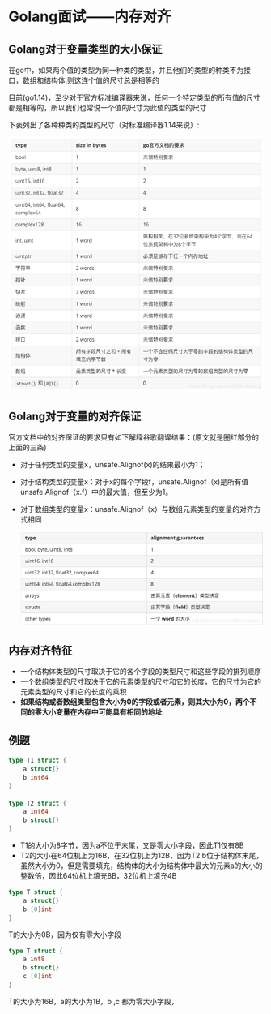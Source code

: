 # Golang面试——内存对齐

## Golang对于变量类型的大小保证

在go中，如果两个值的类型为同一种类的类型，并且他们的类型的种类不为接口，数组和结构体,则这连个值的尺寸总是相等的

目前(go1.14)，至少对于官方标准编译器来说，任何一个特定类型的所有值的尺寸都是相等的，所以我们也常说一个值的尺寸为此值的类型的尺寸

下表列出了各种种类的类型的尺寸（对标准编译器1.14来说）:

![](../assets/align1.png)

## Golang对于变量的对齐保证

官方文档中的对齐保证的要求只有如下解释谷歌翻译结果：(原文就是圈红部分的上面的三条)

* 对于任何类型的变量x，unsafe.Alignof(x)的结果最小为1；

* 对于结构类型的变量x：对于x的每个字段f，unsafe.Alignof（x)是所有值unsafe.Alignof（x.f）中的最大值，但至少为1。

* 对于数组类型的变量x：unsafe.Alignof（x）与数组元素类型的变量的对齐方式相同

  ![](../assets/align2.png)

## 内存对齐特征

* 一个结构体类型的尺寸取决于它的各个字段的类型尺寸和这些字段的排列顺序
* 一个数组类型的尺寸取决于它的元素类型的尺寸和它的长度，它的尺寸为它的元素类型的尺寸和它的长度的乘积
* **如果结构或者数组类型包含大小为0的字段或者元素，则其大小为0，两个不同的零大小变量在内存中可能具有相同的地址**

## 例题

```go
type T1 struct {
    a struct{}
    b int64
}

type T2 struct {
    a int64
    b struct{}
}
```

* T1的大小为8字节，因为a不位于末尾，又是零大小字段，因此T1仅有8B
* T2的大小在64位机上为16B，在32位机上为12B，因为T2.b位于结构体末尾，虽然大小为0，但是需要填充，结构体的大小为结构体中最大的元素a的大小的整数倍，因此64位机上填充8B，32位机上填充4B

```go
type T struct {
    a struct{}
    b [0]int
}
```

T的大小为0B，因为仅有零大小字段

```go
type T struct {
    a int8
    b struct{}
    c [0]int
}
```

T的大小为16B，a的大小为1B，b ,c 都为零大小字段，

